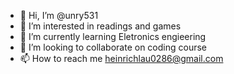 - 👋 Hi, I’m @unry531
- 👀 I’m interested in readings and games 
- 🌱 I’m currently learning Eletronics engieering 
- 💞️ I’m looking to collaborate on coding course
- 📫 How to reach me heinrichlau0286@gmail.com

<!---
unry531/unry531 is a ✨ special ✨ repository because its `README.md` (this file) appears on your GitHub profile.
You can click the Preview link to take a look at your changes.
--->
